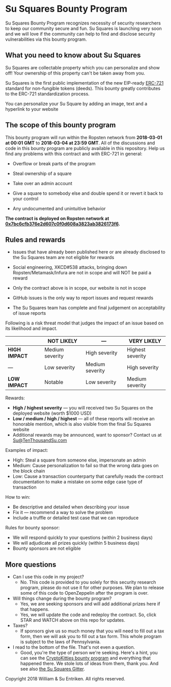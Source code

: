 # Su Squares Bounty Program

Su Squares Bounty Program recognizes necessity of security researchers to keep our community secure and fun. Su Squares is launching very soon and we will love if the community can help to find and disclose security vulnerabilities via this bounty program.

## What you need to know about Su Squares

Su Squares are collectable property which you can personalize and show off! Your ownership of this property can't be taken away from you.

Su Squares is the first public implementation of the new EIP-ready [ERC-721](https://github.com/ethereum/eips/issues/721) standard for non-fungible tokens (deeds). This bounty greatly contributes to the ERC-721 standardization process.

You can personalize your Su Square by adding an image, text and a hyperlink to your website

## The scope of this bounty program

This bounty program will run within the Ropsten network from **2018-03-01 at 00:01 GMT** to **2018-03-04 at 23:59 GMT**. All of the discussions and code in this bounty program are publicly available in this repository. Help us find any problems with this contract and with ERC-721 in general:

- Overflow or break parts of the program

- Steal ownership of a square

- Take over an admin account

- Give a square to somebody else and double spend it or revert it back to your control 

- Any undocumented and unintuitive behavior

**The contract is deployed on Ropsten network at [0x7bc6cfb376e2d607c0f0d608a3823ab3826173f6](https://ropsten.etherscan.io/address/0x7bc6cfb376e2d607c0f0d608a3823ab3826173f6).**

## Rules and rewards

- Issues that have already been published here or are already disclosed to the Su Squares team are not eligible for rewards

- Social engineering, XKCD#538 attacks, bringing down Ropsten/Metamask/Infura are not in scope and will NOT be paid a reward

- Only the contract above is in scope, our website is not in scope

- GitHub issues is the only way to report issues and request rewards

- The Su Squares team has complete and final judgement on acceptability of issue reports

Following is a risk threat model that judges the impact of an issue based on its likelihood and impact.

|                 | NOT LIKELY      | —               | VERY LIKELY      |
| --------------- | --------------- | --------------- | ---------------- |
| **HIGH IMPACT** | Medium severity | High severity   | Highest severity |
| —               | Low severity    | Medium severity | High severity    |
| **LOW IMPACT**  | Notable         | Low severity    | Medium severity  |

Rewards:

* **High / highest severity** — you will received two Su Squares on the deployed website (worth $1000 USD)
* **Low / medium / high / highest** — all of these reports will receive an honorable mention, which is also visible from the final Su Squares website
* Additional rewards may be announced, want to sponsor? Contact us at Su@TenThousandSu.com

Examples of impact:

* High: Steal a square from someone else, impersonate an admin
* Medium: Cause personalization to fail so that the wrong data goes on the block chain
* Low: Cause a transaction counterparty that carefully reads the contract documentation to make a mistake on some edge case type of transaction

How to win:

* Be descriptive and detailed when describing your issue
* Fix it — recommend a way to solve the problem
* Include a truffle or detailed test case that we can reproduce

Rules for bounty sponsor:

* We will respond quickly to your questions (within 2 business days)
* We will adjudicate all prizes quickly (within 5 business days)
* Bounty sponsors are not eligible

## More questions

* Can I use this code in my project?
  * No. This code is provided to you solely for this security research program, please do not use it for other purposes. We plan to release some of this code to OpenZeppelin after the program is over.
* Will things change during the bounty program?
  * Yes, we are seeking sponsors and will add additional prizes here if that happens.
  * Yes, we will update the code and redeploy the contract. So, click STAR and WATCH above on this repo for updates.
* Taxes?
  * If sponsors give us so much money that you will need to fill out a tax form, then we will ask you to fill out a tax form. This whole program is subject to the laws of Pennsylvania.
* I read to the bottom of the file. That's not even a question.
  * Good, you're the type of person we're seeking. Here's a hint, you can see the [CryptoKitties bounty program](https://github.com/axiomzen/cryptokitties-bounty) and everything that happened there. We stole lots of ideas from them, thank you. And see also [the Su Squares Gitter](https://gitter.im/Su-Squares/Lobby#).

Copyright 2018 William & Su Entriken. All rights reserved.
